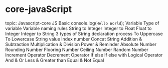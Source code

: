 # core-javaScript
topic:
Javascript-core
JS Basic
console.log(`Hello World`);
Variable
Type of variable
Variable naming rules
String to Integer
Integer to Float
Float to Integer
Integer to String
3 types of String declaration process
To Uppercase
To Lowercase
String value Index number
Concat String
Addition & Subtraction
Multiplication & Division
Power & Reminder
Absolute Number
Rounding Number
Flooring Number
Ceiling Number
Random Number
Increment Operator
Decrement Operator 
If else
If else with Logical Operator
And & Or
Less & Greater than
Equal & Not Equal
